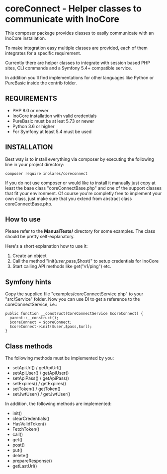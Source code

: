 # coreConnect - Helper classes to communicate with InoCore

This composer package provides classes to easily communicate with an InoCore 
installation.

To make integration easy multiple classes are provided, each of them integrates
for a specific requirement.

Currently there are helper classes to integrate with session based PHP sites, 
CLI commands and a Symfony 5.4+ compatible service.

In addition you'll find implementations for other languages like Python or 
PureBasic inside the contrib folder.


## REQUIREMENTS

- PHP 8.0 or newer
- InoCore installation with valid credentials
- PureBasic must be at leat 5.73 or newer
- Python 3.6 or higher
- For Symfony at least 5.4 must be used

## INSTALLATION

Best way is to install everything via composer by executing the following line
in your project directory:

``composer require inolares/coreconnect``

If you do not use composer or would like to install it manually just copy at
least the base class "coreConnectBase.php" and one of the support classes that
fit your environment. 
Of course you're completly free to implement your own class, just make sure that 
you extend from abstract class coreConnectBase.php.

## How to use

Please refer to the **ManualTests/** directory for some examples. The class should
be pretty self-explanatory.

Here's a short explanation how to use it:

1. Create an object
2. Call the method "init($user,$pass,$host)" to setup credentials for InoCore
3. Start calling API methods like get("v1/ping") etc.

## Symfony hints

Copy the supplied file "examples/coreConnectService.php" to your "src/Service"
folder.
Now you can use DI to get a reference to the coreConnectService, i.e.:
````
public function __construct(CoreConnectService $coreConnect) {
  parent::__construct();
  $coreConnect = $coreConnect;
  $coreConnect->init($user,$pass,$url);
}
````

## Class methods

The following methods must be implemented by you:

- setApiUrl() / getApiUrl()
- setApiUser() / getApiUser()
- setApiPass() / getApiPass()
- setExpires() / getExpires()
- setToken() / getToken()
- setJwtUser() / getJwtUser()

In addition, the following methods are implemented:

- init()
- clearCredentials()
- HasValidToken()
- FetchToken()
- call()
- get()
- post()
- put()
- delete()
- prepareResponse()
- getLastUrl()

